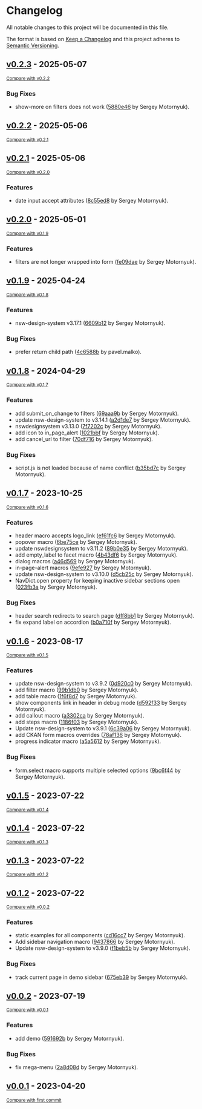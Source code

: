# Changelog

All notable changes to this project will be documented in this file.

The format is based on [Keep a Changelog](http://keepachangelog.com/en/1.0.0/)
and this project adheres to [Semantic Versioning](http://semver.org/spec/v2.0.0.html).

<!-- insertion marker -->
## [v0.2.3](https://github.com/DataShades/ckanext-nswdesignsystem/releases/tag/v0.2.3) - 2025-05-07

<small>[Compare with v0.2.2](https://github.com/DataShades/ckanext-nswdesignsystem/compare/v0.2.2...v0.2.3)</small>

### Bug Fixes

- show-more on filters does not work ([5880e46](https://github.com/DataShades/ckanext-nswdesignsystem/commit/5880e460df57257e684166e3bfb3548ce880000c) by Sergey Motornyuk).

## [v0.2.2](https://github.com/DataShades/ckanext-nswdesignsystem/releases/tag/v0.2.2) - 2025-05-06

<small>[Compare with v0.2.1](https://github.com/DataShades/ckanext-nswdesignsystem/compare/v0.2.1...v0.2.2)</small>

## [v0.2.1](https://github.com/DataShades/ckanext-nswdesignsystem/releases/tag/v0.2.1) - 2025-05-06

<small>[Compare with v0.2.0](https://github.com/DataShades/ckanext-nswdesignsystem/compare/v0.2.0...v0.2.1)</small>

### Features

- date input accept attributes ([8c55ed8](https://github.com/DataShades/ckanext-nswdesignsystem/commit/8c55ed813370b8f660d9996548dba8e7c0c2b5f8) by Sergey Motornyuk).

## [v0.2.0](https://github.com/DataShades/ckanext-nswdesignsystem/releases/tag/v0.2.0) - 2025-05-01

<small>[Compare with v0.1.9](https://github.com/DataShades/ckanext-nswdesignsystem/compare/v0.1.9...v0.2.0)</small>

### Features

- filters are not longer wrapped into form ([fe09dae](https://github.com/DataShades/ckanext-nswdesignsystem/commit/fe09daeab522dbd7aac744a3e49505e50d26a4d0) by Sergey Motornyuk).

## [v0.1.9](https://github.com/DataShades/ckanext-nswdesignsystem/releases/tag/v0.1.9) - 2025-04-24

<small>[Compare with v0.1.8](https://github.com/DataShades/ckanext-nswdesignsystem/compare/v0.1.8...v0.1.9)</small>

### Features

- nsw-design-system v3.17.1 ([6609b12](https://github.com/DataShades/ckanext-nswdesignsystem/commit/6609b1294664cc2e7f2b851e5a767a391685a634) by Sergey Motornyuk).

### Bug Fixes

- prefer return child path ([4c6588b](https://github.com/DataShades/ckanext-nswdesignsystem/commit/4c6588bd8243de7848305e4294aebe4ed7d0f767) by pavel.malko).

## [v0.1.8](https://github.com/DataShades/ckanext-nswdesignsystem/releases/tag/v0.1.8) - 2024-04-29

<small>[Compare with v0.1.7](https://github.com/DataShades/ckanext-nswdesignsystem/compare/v0.1.7...v0.1.8)</small>

### Features

- add submit_on_change to filters ([69aaa9b](https://github.com/DataShades/ckanext-nswdesignsystem/commit/69aaa9b6786a00d91e55e7fb7f4b179975622515) by Sergey Motornyuk).
- update nsw-design-system to v3.14.1 ([a2d1de7](https://github.com/DataShades/ckanext-nswdesignsystem/commit/a2d1de765b717dc2f0f4af1fe0dc967636d3306e) by Sergey Motornyuk).
- nswdesignsystem v3.13.0 ([7f7202c](https://github.com/DataShades/ckanext-nswdesignsystem/commit/7f7202cc32b789d199e0b653a2691da5b7ce62ea) by Sergey Motornyuk).
- add icon to in_page_alert ([1021bbf](https://github.com/DataShades/ckanext-nswdesignsystem/commit/1021bbfc327836c62f48d9e002c5da73e90074fd) by Sergey Motornyuk).
- add cancel_url to filter ([70df716](https://github.com/DataShades/ckanext-nswdesignsystem/commit/70df71618cc75d00736d4f184497c5a650feffd6) by Sergey Motornyuk).

### Bug Fixes

- script.js is not loaded because of name conflict ([b35bd7c](https://github.com/DataShades/ckanext-nswdesignsystem/commit/b35bd7ccd8adaf5588ef481c35b09e9832d144d0) by Sergey Motornyuk).

## [v0.1.7](https://github.com/DataShades/ckanext-nswdesignsystem/releases/tag/v0.1.7) - 2023-10-25

<small>[Compare with v0.1.6](https://github.com/DataShades/ckanext-nswdesignsystem/compare/v0.1.6...v0.1.7)</small>

### Features

- header macro accepts logo_link ([ef61fc6](https://github.com/DataShades/ckanext-nswdesignsystem/commit/ef61fc62555a1129defd93b3785dcbdcdbc3205f) by Sergey Motornyuk).
- popover macro ([6be75ce](https://github.com/DataShades/ckanext-nswdesignsystem/commit/6be75ce08ab596edab4255c5a6b68e02b1f966fd) by Sergey Motornyuk).
- update nswdesignsystem to v3.11.2 ([89b0e35](https://github.com/DataShades/ckanext-nswdesignsystem/commit/89b0e357f71da317a85baca0299bd51bf3f5e2fc) by Sergey Motornyuk).
- add empty_label to facet macro ([4b43df6](https://github.com/DataShades/ckanext-nswdesignsystem/commit/4b43df629e4b425747bc7c432b400747c2a5e917) by Sergey Motornyuk).
- dialog macros ([a46d569](https://github.com/DataShades/ckanext-nswdesignsystem/commit/a46d569c2af7653d7ee21c10ad4d8c0fc02fe8d5) by Sergey Motornyuk).
- in-page-alert macros ([9efe927](https://github.com/DataShades/ckanext-nswdesignsystem/commit/9efe927ee5f118bf30b742787a14ca45d8e79dd6) by Sergey Motornyuk).
- update nsw-design-system to v3.10.0 ([d5cb25c](https://github.com/DataShades/ckanext-nswdesignsystem/commit/d5cb25c3d1b097d1d06383713441bea5a92dbccd) by Sergey Motornyuk).
- NavDict.open property for keeping inactive sidebar sections open ([023fb3a](https://github.com/DataShades/ckanext-nswdesignsystem/commit/023fb3a9dbafa0eed9ab2600c4dfde3bd843cd21) by Sergey Motornyuk).

### Bug Fixes

- header search redirects to search page ([dff8bb1](https://github.com/DataShades/ckanext-nswdesignsystem/commit/dff8bb1cde09d408fa97e7365fd1ebe656178937) by Sergey Motornyuk).
- fix expand label on accordion ([b0a710f](https://github.com/DataShades/ckanext-nswdesignsystem/commit/b0a710f8bfc0e67a7a02477e0057cdf827e738db) by Sergey Motornyuk).

## [v0.1.6](https://github.com/DataShades/ckanext-nswdesignsystem/releases/tag/v0.1.6) - 2023-08-17

<small>[Compare with v0.1.5](https://github.com/DataShades/ckanext-nswdesignsystem/compare/v0.1.5...v0.1.6)</small>

### Features

- update nsw-design-system to v3.9.2 ([0d920c0](https://github.com/DataShades/ckanext-nswdesignsystem/commit/0d920c04e76d3cf6a4ea5378ea63e0a16048b204) by Sergey Motornyuk).
- add filter macro ([99b1db0](https://github.com/DataShades/ckanext-nswdesignsystem/commit/99b1db0ac046265b13899c6498ced5b2f1c56364) by Sergey Motornyuk).
- add table macro ([1f6f8d7](https://github.com/DataShades/ckanext-nswdesignsystem/commit/1f6f8d7b21360cc0a1ea859578d9e8a10c71f763) by Sergey Motornyuk).
- show components link in header in debug mode ([d592f33](https://github.com/DataShades/ckanext-nswdesignsystem/commit/d592f33e85e71f7da5c04b370ad0d89120ffb295) by Sergey Motornyuk).
- add callout macro ([a3302ca](https://github.com/DataShades/ckanext-nswdesignsystem/commit/a3302caf358c8ff7578ff8f925dd3fcb4b3d5ee1) by Sergey Motornyuk).
- add steps macro ([1186f03](https://github.com/DataShades/ckanext-nswdesignsystem/commit/1186f032ae175783dfae49cc223bfa63197283a2) by Sergey Motornyuk).
- Update nsw-design-system to v3.9.1 ([6c39a06](https://github.com/DataShades/ckanext-nswdesignsystem/commit/6c39a06c7bdb7063d71967afde2616081f814838) by Sergey Motornyuk).
- add CKAN form macros overrides ([78af136](https://github.com/DataShades/ckanext-nswdesignsystem/commit/78af13699aa95a0c7dfbaf1dbce3e89cd9d9c3b7) by Sergey Motornyuk).
- progress indicator macro ([a5a5612](https://github.com/DataShades/ckanext-nswdesignsystem/commit/a5a56126bf7cc22df30b56c87029211b0569d08c) by Sergey Motornyuk).

### Bug Fixes

- form.select macro supports multiple selected options ([9bc6f44](https://github.com/DataShades/ckanext-nswdesignsystem/commit/9bc6f446ee2f60f85501fb7ac3efc3d392cdc199) by Sergey Motornyuk).

## [v0.1.5](https://github.com/DataShades/ckanext-nswdesignsystem/releases/tag/v0.1.5) - 2023-07-22

<small>[Compare with v0.1.4](https://github.com/DataShades/ckanext-nswdesignsystem/compare/v0.1.4...v0.1.5)</small>

## [v0.1.4](https://github.com/DataShades/ckanext-nswdesignsystem/releases/tag/v0.1.4) - 2023-07-22

<small>[Compare with v0.1.3](https://github.com/DataShades/ckanext-nswdesignsystem/compare/v0.1.3...v0.1.4)</small>

## [v0.1.3](https://github.com/DataShades/ckanext-nswdesignsystem/releases/tag/v0.1.3) - 2023-07-22

<small>[Compare with v0.1.2](https://github.com/DataShades/ckanext-nswdesignsystem/compare/v0.1.2...v0.1.3)</small>

## [v0.1.2](https://github.com/DataShades/ckanext-nswdesignsystem/releases/tag/v0.1.2) - 2023-07-22

<small>[Compare with v0.0.2](https://github.com/DataShades/ckanext-nswdesignsystem/compare/v0.0.2...v0.1.2)</small>

### Features

- static examples for all components ([cd16cc7](https://github.com/DataShades/ckanext-nswdesignsystem/commit/cd16cc753798af706306c669727a715a577ab950) by Sergey Motornyuk).
- Add sidebar navigation macro ([9437866](https://github.com/DataShades/ckanext-nswdesignsystem/commit/9437866adb1f6307940998fa89f012cb2b139ede) by Sergey Motornyuk).
- Update nsw-design-system to v3.9.0 ([f1beb5b](https://github.com/DataShades/ckanext-nswdesignsystem/commit/f1beb5b4e771c34688ec0b9095cec6b0a1a3ee22) by Sergey Motornyuk).

### Bug Fixes

- track current page in demo sidebar ([675eb39](https://github.com/DataShades/ckanext-nswdesignsystem/commit/675eb39178ac9fe9b8f747d2fcfe1a4eb877d8a6) by Sergey Motornyuk).

## [v0.0.2](https://github.com/DataShades/ckanext-nswdesignsystem/releases/tag/v0.0.2) - 2023-07-19

<small>[Compare with v0.0.1](https://github.com/DataShades/ckanext-nswdesignsystem/compare/v0.0.1...v0.0.2)</small>

### Features

- add demo ([591692b](https://github.com/DataShades/ckanext-nswdesignsystem/commit/591692b27b1f11181f8bab01780a45e8218ebcda) by Sergey Motornyuk).

### Bug Fixes

- fix mega-menu ([2a8d08d](https://github.com/DataShades/ckanext-nswdesignsystem/commit/2a8d08d1bd64436898741d0c55366a3805ded4b3) by Sergey Motornyuk).

## [v0.0.1](https://github.com/DataShades/ckanext-nswdesignsystem/releases/tag/v0.0.1) - 2023-04-20

<small>[Compare with first commit](https://github.com/DataShades/ckanext-nswdesignsystem/compare/5995a77c1ddf3e1bfca7b1d781d43e3fe1084cd9...v0.0.1)</small>

